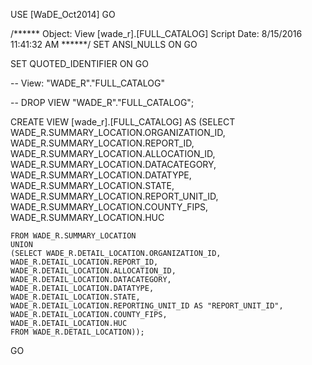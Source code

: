 ﻿USE [WaDE_Oct2014]
GO

/****** Object:  View [wade_r].[FULL_CATALOG]    Script Date: 8/15/2016 11:41:32 AM ******/
SET ANSI_NULLS ON
GO

SET QUOTED_IDENTIFIER ON
GO





-- View: "WADE_R"."FULL_CATALOG"

-- DROP VIEW "WADE_R"."FULL_CATALOG";

CREATE VIEW [wade_r].[FULL_CATALOG] AS
	(SELECT WADE_R.SUMMARY_LOCATION.ORGANIZATION_ID,
	WADE_R.SUMMARY_LOCATION.REPORT_ID,
	WADE_R.SUMMARY_LOCATION.ALLOCATION_ID,
	WADE_R.SUMMARY_LOCATION.DATACATEGORY,
	WADE_R.SUMMARY_LOCATION.DATATYPE,
	WADE_R.SUMMARY_LOCATION.STATE,
	WADE_R.SUMMARY_LOCATION.REPORT_UNIT_ID,
	WADE_R.SUMMARY_LOCATION.COUNTY_FIPS,
	WADE_R.SUMMARY_LOCATION.HUC

	FROM WADE_R.SUMMARY_LOCATION
	UNION
	(SELECT WADE_R.DETAIL_LOCATION.ORGANIZATION_ID,
	WADE_R.DETAIL_LOCATION.REPORT_ID,
	WADE_R.DETAIL_LOCATION.ALLOCATION_ID,
	WADE_R.DETAIL_LOCATION.DATACATEGORY,
	WADE_R.DETAIL_LOCATION.DATATYPE,
	WADE_R.DETAIL_LOCATION.STATE,
	WADE_R.DETAIL_LOCATION.REPORTING_UNIT_ID AS "REPORT_UNIT_ID",
	WADE_R.DETAIL_LOCATION.COUNTY_FIPS,
	WADE_R.DETAIL_LOCATION.HUC
	FROM WADE_R.DETAIL_LOCATION));
	


GO


